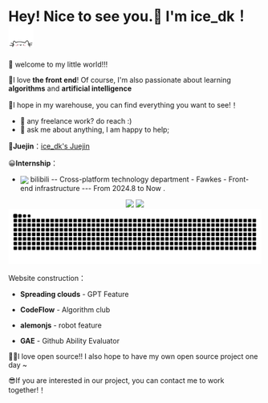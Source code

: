 # Hey! Nice to see you.👋 I'm ice_dk！<img src="./img/cat.gif" alt="Meaow" width="50" />

🎈 welcome to my little world!!!

🔎I love **the front end**! Of course, I'm also passionate about learning **algorithms** and **artificial intelligence**

🥳I hope in my warehouse, you can find everything you want to see!！

- 💼 any freelance work? do reach :)
- 💬 ask me about anything, I am happy to help;

💭**Juejin**：[ice_dk's Juejin](https://juejin.cn/user/2881200123551565)


😀**Internship**：
- <div align="left"><img align="center" src="https://github.com/user-attachments/assets/a8e6d954-fa4b-47b0-91bf-565f1c5e2341" height="20px"> bilibili -- Cross-platform technology department - Fawkes - Front-end infrastructure --- From 2024.8 to Now .</div> 

<div align="center">
    <img src="https://github-readme-stats-git-masterrstaa-rickstaa.vercel.app/api?username=CCCdk&theme=tokyonight&show_icons=true" height="170px">
    <img src="https://github-readme-stats-git-masterrstaa-rickstaa.vercel.app/api/top-langs/?username=CCCdk&layout=compact&theme=tokyonight" height="170px">
<div>

<picture>
  <source media="(prefers-color-scheme: dark)" srcset="https://raw.githubusercontent.com/CCCdk/CCCdk/output/github-contribution-grid-snake-dark.svg">
  <source media="(prefers-color-scheme: light)" srcset="https://raw.githubusercontent.com/CCCdk/CCCdk/output/github-contribution-grid-snake.svg">
  <img alt="github-snake" src="https://raw.githubusercontent.com/CCCdk/CCCdk/output/github-contribution-grid-snake.svg" />
</picture>

<div align="left">
    
Website construction：

- **Spreading clouds** - GPT Feature

- **CodeFlow** - Algorithm club

- **alemonjs** - robot feature

- **GAE** - Github Ability Evaluator

<div>

✌🏻I love open source!! I also hope to have my own open source project one day ~

😎If you are interested in our project, you can contact me to work together!！
